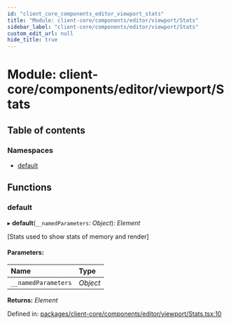 ```yaml
---
id: "client_core_components_editor_viewport_stats"
title: "Module: client-core/components/editor/viewport/Stats"
sidebar_label: "client-core/components/editor/viewport/Stats"
custom_edit_url: null
hide_title: true
---
```


# Module: client-core/components/editor/viewport/Stats

## Table of contents

### Namespaces

- [default](client_core_components_editor_viewport_stats.default.md)

## Functions

### default

▸ **default**(`__namedParameters`: *Object*): *Element*

[Stats used to show stats of  memory and  render]

#### Parameters:

Name | Type |
:------ | :------ |
`__namedParameters` | *Object* |

**Returns:** *Element*

Defined in: [packages/client-core/components/editor/viewport/Stats.tsx:10](https://github.com/xr3ngine/xr3ngine/blob/9d253dc38/packages/client-core/components/editor/viewport/Stats.tsx#L10)
